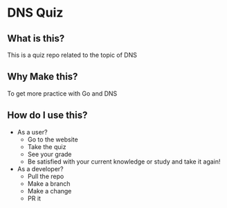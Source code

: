 # DNS Quiz

## What is this?

This is a quiz repo related to the topic of DNS

## Why Make this?

To get more practice with Go and DNS

## How do I use this?

- As a user?
    - Go to the website
    - Take the quiz
    - See your grade
    - Be satisfied with your current knowledge or study and take it again!
- As a developer?
    - Pull the repo
    - Make a branch
    - Make a change
    - PR it